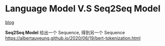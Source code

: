 # Language Model V.S Seq2Seq Model
[blog](https://medium.com/huggingface/encoder-decoders-in-transformers-a-hybrid-pre-trained-architecture-for-seq2seq-af4d7bf14bb8)

**Seq2Seq Model**
给出一个 Sequence, 得到另一个 Sequence https://albertauyeung.github.io/2020/06/19/bert-tokenization.html